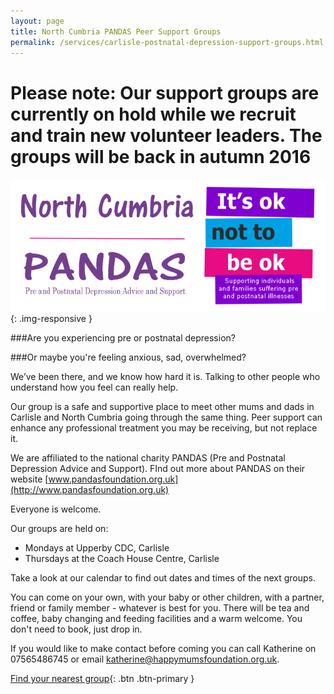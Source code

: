 ```yaml
---
layout: page
title: North Cumbria PANDAS Peer Support Groups
permalink: /services/carlisle-postnatal-depression-support-groups.html
---
```



# Please note: Our support groups are currently on hold while we recruit and train new volunteer leaders. The groups will be back in autumn 2016

![Pandas](/img/pandas.png){: .img-responsive }

###Are you experiencing pre or postnatal depression?
 
###Or maybe you're feeling anxious, sad, overwhelmed?
 
We’ve been there, and we know how hard it is. Talking to other people who understand how you feel can really help.
 
Our group is a safe and supportive place to meet other mums and dads in Carlisle and North Cumbria going through the same thing. Peer support can enhance any professional treatment you may be receiving, but not replace it.  
 
We are affiliated to the national charity PANDAS (Pre and Postnatal Depression Advice and Support). FInd out more about PANDAS on their website [www.pandasfoundation.org.uk](http://www.pandasfoundation.org.uk)
 
Everyone is welcome. 
 
Our groups are held on:  
- Mondays at Upperby CDC, Carlisle  
- Thursdays at the Coach House Centre, Carlisle
 
Take a look at our calendar to find out dates and times of the next groups. 
 
You can come on your own, with your baby or other children, with a partner, friend or family member - whatever is best for you. There will be tea and coffee, baby changing and feeding facilities and a warm welcome. You don't need to book, just drop in.
 
If you would like to make contact before coming you can call Katherine on 07565486745 or email [katherine@happymumsfoundation.org.uk](mailto:katherine@happymumsfoundation.org.uk). 

[Find your nearest group](http://teamup.com/kse379191b07b24a3e/){: .btn .btn-primary }